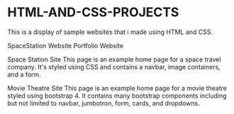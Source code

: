 # HTML-AND-CSS-PROJECTS

This is a display of sample websites that i made using HTML and CSS.

SpaceStation Website
Portfolio Website

Space Station Site
This page is an example home page for a space travel company.  It's styled using CSS and contains a navbar, image containers, and a form.

Movie Theatre Site
This page is an example home page for a movie theatre styled using bootstrap 4.
It contains many bootstrap components including but not limited to navbar, jumbotron, form, cards, and dropdowns.
